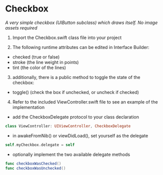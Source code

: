 # Checkbox #

_A very simple checkbox (UIButton subclass) which draws itself. No image assets required_

1. Import the Checkbox.swift class file into your project

2. The following runtime attributes can be edited in Interface Builder:

- checked (true or false)
- stroke (the line weight in points)
- tint (the color of the lines)

3. additionally, there is a public method to toggle the state of the checkbox:

- toggle() (check the box if unchecked, or uncheck if checked)

4. Refer to the included ViewController.swift file to see an example of the implementation

- add the CheckboxDelegate protocol to your class declaration
```swift
class ViewController: UIViewController, CheckboxDelegate
```

- in awakeFromNib() or viewDidLoad(), set yourself as the delegate
```swift
self.myCheckbox.delegate = self
```

- optionally implement the two available delegate methods
```swift
func checkboxWasChecked()
func checkboxWasUnchecked()
```
